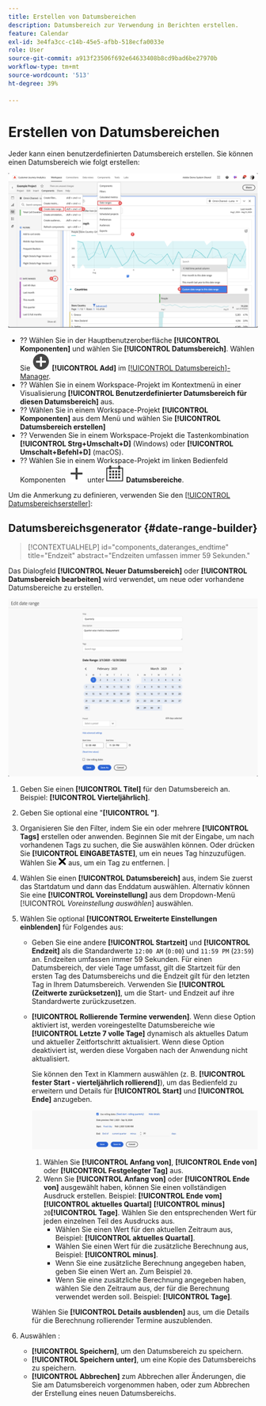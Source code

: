 ```yaml
---
title: Erstellen von Datumsbereichen
description: Datumsbereich zur Verwendung in Berichten erstellen.
feature: Calendar
exl-id: 3e4fa3cc-c14b-45e5-afbb-518ecfa0033e
role: User
source-git-commit: a913f23506f692e64633408b8cd9bad6be27970b
workflow-type: tm+mt
source-wordcount: '513'
ht-degree: 39%

---
```


# Erstellen von Datumsbereichen


Jeder kann einen benutzerdefinierten Datumsbereich erstellen. Sie können einen Datumsbereich wie folgt erstellen:

![Erstellen einer Anmerkung](assets/create-date-range.png)

* ?? Wählen Sie in der Hauptbenutzeroberfläche **[!UICONTROL Komponenten]** und wählen Sie **[!UICONTROL Datumsbereich]**. Wählen Sie ![AddCircle](/help/assets/icons/AddCircle.svg) **[!UICONTROL Add]** im [[!UICONTROL Datumsbereich]-Manager](/help/components/date-ranges/manage.md).
* ?? Wählen Sie in einem Workspace-Projekt im Kontextmenü in einer Visualisierung **[!UICONTROL Benutzerdefinierter Datumsbereich für diesen Datumsbereich]** aus.
* ?? Wählen Sie in einem Workspace-Projekt **[!UICONTROL Komponenten]** aus dem Menü und wählen Sie **[!UICONTROL Datumsbereich erstellen]**
* ?? Verwenden Sie in einem Workspace-Projekt die Tastenkombination **[!UICONTROL Strg+Umschalt+D]** (Windows) oder **[!UICONTROL Umschalt+Befehl+D]** (macOS).
* ?? Wählen Sie in einem Workspace-Projekt im linken Bedienfeld Komponenten ![Hinzufügen](/help/assets/icons/Add.svg) unter ![Kalender](/help/assets/icons/Calendar.svg) **Datumsbereiche**.

Um die Anmerkung zu definieren, verwenden Sie den [[!UICONTROL Datumsbereichsersteller]](#annotation-builder):

<!-- Should we really mention API here. If so, we can do it all over the place in the docs...
| **Use the [Customer Journey Analytics Annotations API](https://developer.adobe.com/cja-apis/docs/endpoints/annotations/)** | The Customer Journey Analytics Annotations APIs allow you to create, update, or retrieve annotations programmatically through Adobe Developer. These APIs use the same data and methods that Adobe uses inside the product UI. |
-->


## Datumsbereichsgenerator {#date-range-builder}

<!-- markdownlint-disable MD034 -->

>[!CONTEXTUALHELP]
>id="components_dateranges_endtime"
>title="Endzeit"
>abstract="Endzeiten umfassen immer 59 Sekunden."

<!-- markdownlint-enable MD034 -->




Das Dialogfeld **[!UICONTROL Neuer Datumsbereich]** oder **[!UICONTROL Datumsbereich bearbeiten]** wird verwendet, um neue oder vorhandene Datumsbereiche zu erstellen.

![Fenster „Anmerkungsdetails“ mit Feldern und Optionen, die im nächsten Abschnitt beschrieben werden.](assets/edit-date-range.png)


1. Geben Sie einen **[!UICONTROL Titel]** für den Datumsbereich an. Beispiel: **[!UICONTROL Vierteljährlich]**.
1. Geben Sie optional eine &quot;**[!UICONTROL &quot;]**.
1. Organisieren Sie den Filter, indem Sie ein oder mehrere **[!UICONTROL Tags]** erstellen oder anwenden. Beginnen Sie mit der Eingabe, um nach vorhandenen Tags zu suchen, die Sie auswählen können. Oder drücken Sie **[!UICONTROL EINGABETASTE]**, um ein neues Tag hinzuzufügen. Wählen Sie ![CrossSize75](/help/assets/icons/CrossSize75.svg) aus, um ein Tag zu entfernen. |
1. Wählen Sie einen **[!UICONTROL Datumsbereich]** aus, indem Sie zuerst das Startdatum und dann das Enddatum auswählen.
Alternativ können Sie eine **[!UICONTROL Voreinstellung]** aus dem Dropdown-Menü [!UICONTROL *Voreinstellung auswählen*] auswählen.

1. Wählen Sie optional **[!UICONTROL Erweiterte Einstellungen einblenden]** für Folgendes aus:

   * Geben Sie eine andere **[!UICONTROL Startzeit]** und **[!UICONTROL Endzeit]** als die Standardwerte `12:00 AM` (`0:00`) und `11:59 PM` (`23:59`) an. Endzeiten umfassen immer 59 Sekunden. Für einen Datumsbereich, der viele Tage umfasst, gilt die Startzeit für den ersten Tag des Datumsbereichs und die Endzeit gilt für den letzten Tag in Ihrem Datumsbereich. Verwenden Sie **[!UICONTROL (Zeitwerte zurücksetzen)]**, um die Start- und Endzeit auf ihre Standardwerte zurückzusetzen.
   * **[!UICONTROL Rollierende Termine verwenden]**. Wenn diese Option aktiviert ist, werden voreingestellte Datumsbereiche wie **[!UICONTROL Letzte 7 volle Tage]** dynamisch als aktuelles Datum und aktueller Zeitfortschritt aktualisiert. Wenn diese Option deaktiviert ist, werden diese Vorgaben nach der Anwendung nicht aktualisiert.

     Sie können den Text in Klammern auswählen (z. B. **[!UICONTROL fester Start - vierteljährlich rollierend]**), um das Bedienfeld zu erweitern und Details für **[!UICONTROL Start]** und **[!UICONTROL Ende]** anzugeben.

     ![Rollierende Datumswerte](assets/rolliing-dates.png)

      1. Wählen Sie **[!UICONTROL Anfang von]**, **[!UICONTROL Ende von]** oder **[!UICONTROL Festgelegter Tag]** aus.
      1. Wenn Sie **[!UICONTROL Anfang von]** oder **[!UICONTROL Ende von]** ausgewählt haben, können Sie einen vollständigen Ausdruck erstellen. Beispiel: **[!UICONTROL Ende vom]** **[!UICONTROL aktuelles Quartal]** **[!UICONTROL minus]** `20`**[!UICONTROL Tage]**. Wählen Sie den entsprechenden Wert für jeden einzelnen Teil des Ausdrucks aus.
         * Wählen Sie einen Wert für den aktuellen Zeitraum aus, Beispiel: **[!UICONTROL aktuelles Quartal]**.
         * Wählen Sie einen Wert für die zusätzliche Berechnung aus, Beispiel: **[!UICONTROL minus]**.
         * Wenn Sie eine zusätzliche Berechnung angegeben haben, geben Sie einen Wert an. Zum Beispiel `20`.
         * Wenn Sie eine zusätzliche Berechnung angegeben haben, wählen Sie den Zeitraum aus, der für die Berechnung verwendet werden soll. Beispiel: **[!UICONTROL Tage]**.

     Wählen Sie **[!UICONTROL Details ausblenden]** aus, um die Details für die Berechnung rollierender Termine auszublenden.

1. Auswählen :
   * **[!UICONTROL Speichern]**, um den Datumsbereich zu speichern.
   * **[!UICONTROL Speichern unter]**, um eine Kopie des Datumsbereichs zu speichern.
   * **[!UICONTROL Abbrechen]** zum Abbrechen aller Änderungen, die Sie am Datumsbereich vorgenommen haben, oder zum Abbrechen der Erstellung eines neuen Datumsbereichs.


<!--


You can create a date range using either of the following two methods:

* Directly in a workspace project by clicking the '`+`' button next to the list of date range components on the left
* Within the date range manager

To create a date range in the date range manager:

1. Log in to [analytics.adobe.com](https://analytics.adobe.com) using your AdobeID credentials.
1. Navigate to [!UICONTROL Components] > [!UICONTROL Date Ranges].
1. Click the [!UICONTROL Add] button to open the modal window that creates a date range.

## Create a date range modal window

The modal window has four fields you can edit:

* **Date range**: The date range you want for this component.
* **Title**: The name you want for this component. The title is used in workspace projects.
* **Description**: The description you want for this component. The description is seen when clicking the ![i](../assets/i.png) icon.
* **Tags**: Use tags to organize your date ranges. A date range can belong to multiple tags.

## Selecting a date range

When clicking the date range in the modal window, you have several options:

* **Calendar**: Select the start and end date.
* **Use rolling dates**: Check this box if you want the date range to change as time goes on. Do not check this box if you want your date range to remain static.
* **Select preset**: Use this drop-down selection if you want a custom date range based on a range that Adobe offers by default. When you select a preset, you can further customize the date range to suit your needs. It does not affect the preset that Adobe offers.

## Rolling date ranges

If you want a rolling date range, you can customize when it rolls. You can control when the start and end dates roll independently of each other.

* **When the date starts**: Choose if the date starts at the beginning of a time period, at the end of a time period, or use a fixed day.
* **The time period to use**: Choose how often the date range rolls. You can have it roll every day, every week, every month, every quarter, or every year.
* **Offset**: Choose the offset of the date range. You can add or subtract days, weeks, months, quarters, or years.

## Rolling date examples

Some date ranges can be useful in certain reports.

Year-to-date:

```text
Start: Start of current year
End: End of current day
```

Last Thursday to this Thursday:

```text
Start: Start of current week minus 3 days
End: Start of current week plus 4 days
```

Fiscal year (for example, if a fiscal year starts in December)

```text
Start: Start of current year minus 1 month
End: End of current year minus 1 month
```


-->
